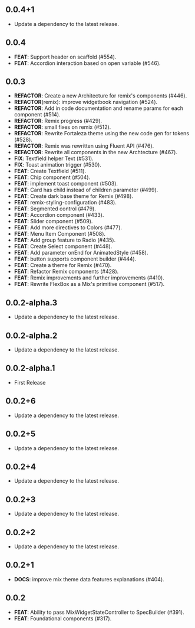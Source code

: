 ## 0.0.4+1

 - Update a dependency to the latest release.

## 0.0.4

 - **FEAT**: Support header on scaffold (#554).
 - **FEAT**: Accordion interaction based on open variable (#546).

## 0.0.3

 - **REFACTOR**: Create a new Architecture for remix's components (#446).
 - **REFACTOR**(remix): improve widgetbook navigation (#524).
 - **REFACTOR**: Add in code documentation and rename params for each component (#514).
 - **REFACTOR**: Remix progress (#429).
 - **REFACTOR**: small fixes on remix (#512).
 - **REFACTOR**: Rewrite Fortaleza theme using the new code gen for tokens (#528).
 - **REFACTOR**: Remix was rewritten using Fluent API (#476).
 - **REFACTOR**: Rewrite all components in the new Archtecture (#467).
 - **FIX**: Textfield helper Text (#531).
 - **FIX**: Toast animation trigger (#530).
 - **FEAT**: Create Textfield (#511).
 - **FEAT**: Chip component (#504).
 - **FEAT**: implement toast component (#503).
 - **FEAT**: Card has child instead of children parameter (#499).
 - **FEAT**: Create dark base theme for Remix (#498).
 - **FEAT**: remix-styling-configuration (#483).
 - **FEAT**: Segmented control (#479).
 - **FEAT**: Accordion component (#433).
 - **FEAT**: Slider component (#509).
 - **FEAT**: Add more directives to Colors (#477).
 - **FEAT**: Menu Item Component (#508).
 - **FEAT**: Add group feature to Radio (#435).
 - **FEAT**: Create Select component (#448).
 - **FEAT**: Add parameter onEnd for AnimatedStyle (#458).
 - **FEAT**: button supports component builder (#444).
 - **FEAT**: Create a theme for Remix (#470).
 - **FEAT**: Refactor Remix components (#428).
 - **FEAT**: Remix improvements and further improvements (#410).
 - **FEAT**: Rewrite FlexBox as a Mix's primitive component (#517).

## 0.0.2-alpha.3

 - Update a dependency to the latest release.

## 0.0.2-alpha.2

 - Update a dependency to the latest release.

## 0.0.2-alpha.1

 - First Release

## 0.0.2+6

 - Update a dependency to the latest release.

## 0.0.2+5

 - Update a dependency to the latest release.

## 0.0.2+4

 - Update a dependency to the latest release.

## 0.0.2+3

 - Update a dependency to the latest release.

## 0.0.2+2

 - Update a dependency to the latest release.

## 0.0.2+1

 - **DOCS**: improve mix theme data features explanations (#404).

## 0.0.2

 - **FEAT**: Ability to pass MixWidgetStateController to SpecBuilder (#391).
 - **FEAT**: Foundational components (#317).


